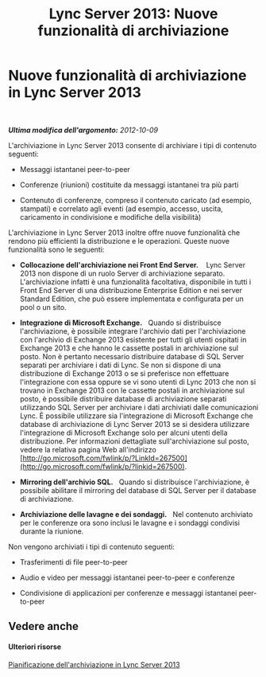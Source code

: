 ﻿---
title: 'Lync Server 2013: Nuove funzionalità di archiviazione'
TOCTitle: Nuove funzionalità di archiviazione
ms:assetid: c002e367-41ad-498d-9d23-8b117ac435b2
ms:mtpsurl: https://technet.microsoft.com/it-it/library/JJ205225(v=OCS.15)
ms:contentKeyID: 49301867
ms.date: 08/24/2015
mtps_version: v=OCS.15
ms.translationtype: HT
---

# Nuove funzionalità di archiviazione in Lync Server 2013

 

_**Ultima modifica dell'argomento:** 2012-10-09_

L'archiviazione in Lync Server 2013 consente di archiviare i tipi di contenuto seguenti:

  - Messaggi istantanei peer-to-peer

  - Conferenze (riunioni) costituite da messaggi istantanei tra più parti

  - Contenuto di conferenze, compreso il contenuto caricato (ad esempio, stampati) e correlato agli eventi (ad esempio, accesso, uscita, caricamento in condivisione e modifiche della visibilità)

L'archiviazione in Lync Server 2013 inoltre offre nuove funzionalità che rendono più efficienti la distribuzione e le operazioni. Queste nuove funzionalità sono le seguenti:

  - **Collocazione dell'archiviazione nei Front End Server.**    Lync Server 2013 non dispone di un ruolo Server di archiviazione separato. L'archiviazione infatti è una funzionalità facoltativa, disponibile in tutti i Front End Server di una distribuzione Enterprise Edition e nei server Standard Edition, che può essere implementata e configurata per un pool o un sito.

  - **Integrazione di Microsoft Exchange.**   Quando si distribuisce l'archiviazione, è possibile integrare l'archivio dati per l'archiviazione con l'archivio di Exchange 2013 esistente per tutti gli utenti ospitati in Exchange 2013 e che hanno le cassette postali in archiviazione sul posto. Non è pertanto necessario distribuire database di SQL Server separati per archiviare i dati di Lync. Se non si dispone di una distribuzione di Exchange 2013 o se si preferisce non effettuare l'integrazione con essa oppure se vi sono utenti di Lync 2013 che non si trovano in Exchange 2013 con le cassette postali in archiviazione sul posto, è possibile distribuire database di archiviazione separati utilizzando SQL Server per archiviare i dati archiviati dalle comunicazioni Lync. È possibile utilizzare sia l'integrazione di Microsoft Exchange che database di archiviazione di Lync Server 2013 se si desidera utilizzare l'integrazione di Microsoft Exchange solo per alcuni utenti della distribuzione. Per informazioni dettagliate sull'archiviazione sul posto, vedere la relativa pagina Web all'indirizzo [http://go.microsoft.com/fwlink/p/?LinkId=267500](http://go.microsoft.com/fwlink/p/?linkid=267500).

  - **Mirroring dell'archivio SQL.**   Quando si distribuisce l'archiviazione, è possibile abilitare il mirroring del database di SQL Server per il database di archiviazione.

  - **Archiviazione delle lavagne e dei sondaggi.**   Nel contenuto archiviato per le conferenze ora sono inclusi le lavagne e i sondaggi condivisi durante la riunione.

Non vengono archiviati i tipi di contenuto seguenti:

  - Trasferimenti di file peer-to-peer

  - Audio e video per messaggi istantanei peer-to-peer e conferenze

  - Condivisione di applicazioni per conferenze e messaggi istantanei peer-to-peer

## Vedere anche

#### Ulteriori risorse

[Pianificazione dell'archiviazione in Lync Server 2013](lync-server-2013-planning-for-archiving.md)


